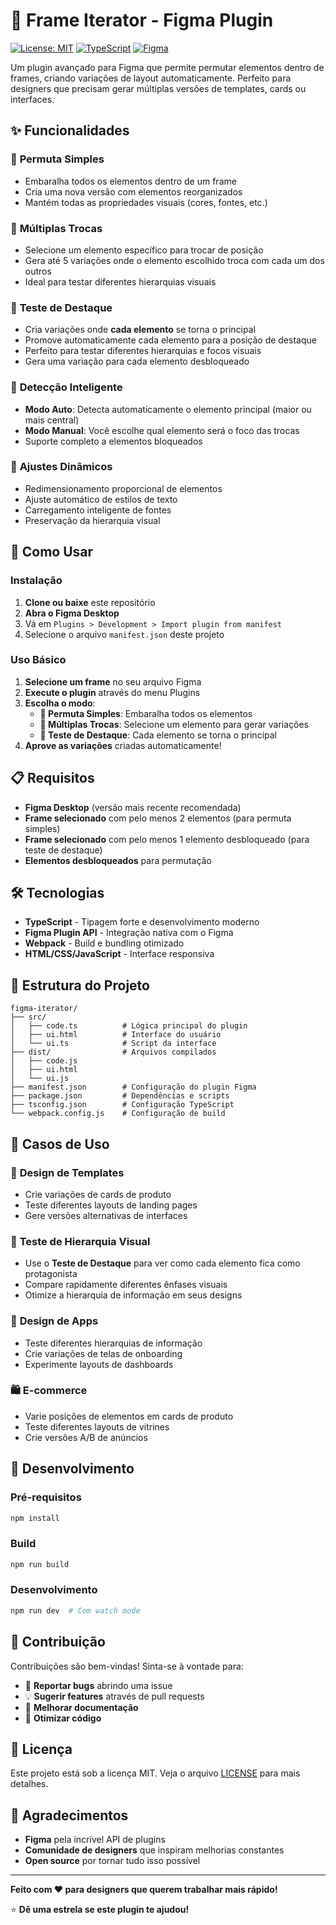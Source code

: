 # 🔀 Frame Iterator - Figma Plugin

[![License: MIT](https://img.shields.io/badge/License-MIT-yellow.svg)](https://opensource.org/licenses/MIT)
[![TypeScript](https://img.shields.io/badge/TypeScript-007ACC?logo=typescript&logoColor=white)](https://www.typescriptlang.org/)
[![Figma](https://img.shields.io/badge/Figma-F24E1E?logo=figma&logoColor=white)](https://www.figma.com/)

Um plugin avançado para Figma que permite permutar elementos dentro de frames, criando variações de layout automaticamente. Perfeito para designers que precisam gerar múltiplas versões de templates, cards ou interfaces.

## ✨ Funcionalidades

### 🔀 **Permuta Simples**
- Embaralha todos os elementos dentro de um frame
- Cria uma nova versão com elementos reorganizados
- Mantém todas as propriedades visuais (cores, fontes, etc.)

### 🔄 **Múltiplas Trocas**
- Selecione um elemento específico para trocar de posição
- Gera até 5 variações onde o elemento escolhido troca com cada um dos outros
- Ideal para testar diferentes hierarquias visuais

### 👑 **Teste de Destaque**
- Cria variações onde **cada elemento** se torna o principal
- Promove automaticamente cada elemento para a posição de destaque
- Perfeito para testar diferentes hierarquias e focos visuais
- Gera uma variação para cada elemento desbloqueado

### 🎯 **Detecção Inteligente**
- **Modo Auto**: Detecta automaticamente o elemento principal (maior ou mais central)
- **Modo Manual**: Você escolhe qual elemento será o foco das trocas
- Suporte completo a elementos bloqueados

### 🎨 **Ajustes Dinâmicos**
- Redimensionamento proporcional de elementos
- Ajuste automático de estilos de texto
- Carregamento inteligente de fontes
- Preservação da hierarquia visual

## 🚀 Como Usar

### Instalação
1. **Clone ou baixe** este repositório
2. **Abra o Figma Desktop**
3. Vá em `Plugins > Development > Import plugin from manifest`
4. Selecione o arquivo `manifest.json` deste projeto

### Uso Básico
1. **Selecione um frame** no seu arquivo Figma
2. **Execute o plugin** através do menu Plugins
3. **Escolha o modo**:
   - **🔀 Permuta Simples**: Embaralha todos os elementos
   - **🔄 Múltiplas Trocas**: Selecione um elemento para gerar variações
   - **👑 Teste de Destaque**: Cada elemento se torna o principal
4. **Aprove as variações** criadas automaticamente!

## 📋 Requisitos

- **Figma Desktop** (versão mais recente recomendada)
- **Frame selecionado** com pelo menos 2 elementos (para permuta simples)
- **Frame selecionado** com pelo menos 1 elemento desbloqueado (para teste de destaque)
- **Elementos desbloqueados** para permutação

## 🛠️ Tecnologias

- **TypeScript** - Tipagem forte e desenvolvimento moderno
- **Figma Plugin API** - Integração nativa com o Figma
- **Webpack** - Build e bundling otimizado
- **HTML/CSS/JavaScript** - Interface responsiva

## 📁 Estrutura do Projeto

```
figma-iterator/
├── src/
│   ├── code.ts          # Lógica principal do plugin
│   ├── ui.html          # Interface do usuário
│   └── ui.ts            # Script da interface
├── dist/                # Arquivos compilados
│   ├── code.js
│   ├── ui.html
│   └── ui.js
├── manifest.json        # Configuração do plugin Figma
├── package.json         # Dependências e scripts
├── tsconfig.json        # Configuração TypeScript
└── webpack.config.js    # Configuração de build
```

## 🎯 Casos de Uso

### 🎨 **Design de Templates**
- Crie variações de cards de produto
- Teste diferentes layouts de landing pages
- Gere versões alternativas de interfaces

### 👑 **Teste de Hierarquia Visual**
- Use o **Teste de Destaque** para ver como cada elemento fica como protagonista
- Compare rapidamente diferentes ênfases visuais
- Otimize a hierarquia de informação em seus designs

### 📱 **Design de Apps**
- Teste diferentes hierarquias de informação
- Crie variações de telas de onboarding
- Experimente layouts de dashboards

### 🛍️ **E-commerce**
- Varie posições de elementos em cards de produto
- Teste diferentes layouts de vitrines
- Crie versões A/B de anúncios

## 🔧 Desenvolvimento

### Pré-requisitos
```bash
npm install
```

### Build
```bash
npm run build
```

### Desenvolvimento
```bash
npm run dev  # Com watch mode
```

## 🤝 Contribuição

Contribuições são bem-vindas! Sinta-se à vontade para:

- 🐛 **Reportar bugs** abrindo uma issue
- 💡 **Sugerir features** através de pull requests
- 📖 **Melhorar documentação**
- 🔧 **Otimizar código**

## 📄 Licença

Este projeto está sob a licença MIT. Veja o arquivo [LICENSE](LICENSE) para mais detalhes.

## 🙏 Agradecimentos

- **Figma** pela incrível API de plugins
- **Comunidade de designers** que inspiram melhorias constantes
- **Open source** por tornar tudo isso possível

---

**Feito com ❤️ para designers que querem trabalhar mais rápido!**

⭐ **Dê uma estrela se este plugin te ajudou!**
